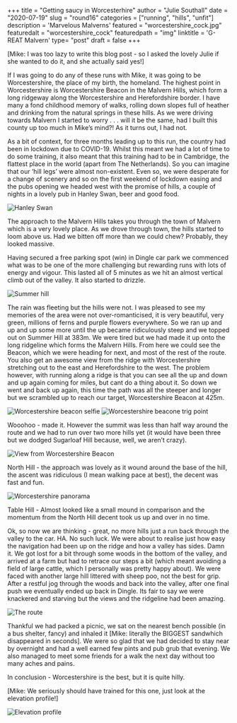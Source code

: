 +++
title = "Getting saucy in Worcesterhire"
author = "Julie Southall"
date = "2020-07-19"
slug = "round16"
categories = ["running", "hills", "unfit"]
description = 'Marvelous Malverns'
featured = "worcestershire_cock.jpg"
featuredalt = "worcestershire_cock"
featuredpath = "img"
linktitle = 'G-REAT Malvern'
type= "post"
draft = false
+++

[Mike: I was too lazy to write this blog post - so I asked the lovely Julie if she wanted to do it, and 
she actually said yes!]

If I was going to do any of these runs with Mike, it was going to be Worcestershire, the place of my 
birth, the homeland.  The highest point in Worcestershire is Worcestershire Beacon in the Malvern Hills, 
which form a long ridgeway along the Worcestershire and Herefordshire border. I have many a fond 
childhood memory of walks, rolling down slopes full of heather and drinking from the natural springs in 
these hills. As we were driving towards Malvern I started to worry . . . will it be the same, had I 
built this county up too much in Mike’s mind?! As it turns out, I had not. 

As a bit of context, for three months leading up to this run, the country had been in lockdown due to 
COVID-19. Whilst this meant we had a lot of time to do some training, it also meant that this training 
had to be in Cambridge, the flattest place in the world (apart from The Netherlands). So you can 
imagine that our ‘hill legs’ were almost non-existent. Even so, we were desperate for a change of scenery 
and so on the first weekend of lockdown easing and the pubs opening we headed west with the promise of 
hills, a couple of nights in a lovely pub in Hanley Swan, beer and good food.

![Hanley Swan][1]

The approach to the Malvern Hills takes you through the town of Malvern which is a very lovely place. As 
we drove through town, the hills started to loom above us. Had we bitten off more than we could chew? 
Probably, they looked massive.  

Having secured a free parking spot (win) in Dingle car park we commenced what was to be one of the more 
challenging but rewarding runs with lots of energy and vigour. This lasted all of 5 minutes as we hit an 
almost vertical climb out of the valley. It also started to drizzle.   

![Summer hill][2]

The rain was fleeting but the hills were not. I was pleased to see my memories of the area were not 
over-romanticised, it is very beautiful, very green, millions of ferns and purple flowers everywhere. 
So we ran up and up and up some more until the up became ridiculously steep and we topped out on Summer 
Hill at 383m. We were tired but we had made it up onto the long ridgeline which forms the Malvern Hills. 
From here we could see the Beacon, which we were heading for next, and most of the rest of the route. You 
also get an awesome view from the ridge with Worcestershire stretching out to the east and Herefordshire 
to the west. The problem however, with running along a ridge is that you can see all the up and down and 
up again coming for miles, but cant do a thing about it. So down we went and back up again, this time the path was all the steeper and longer but we scrambled up to reach our target, Worcestershire Beacon at 
425m. 

![Worcestershire beacon selfie][3]
![Worcestershire beacone trig point][4]

Wooohoo - made it. However the summit was less than half way around the route and we had to run over two 
more hills yet (it would have been three but we dodged Sugarloaf Hill because, well, we aren’t crazy).  

![View from Worcestershire Beacon][5]

North Hill - the approach was lovely as it wound around the base of the hill, the ascent was ridiculous 
(I mean walking pace at best), the decent was fast and fun.

![Worcestershire panorama][6]

Table Hill - Almost looked like a small mound in comparison and the momentum from the North Hill decent 
took us up and over in no time.

Ok, so now we are thinking - great, no more hills just a run back through the valley to the car. HA. No 
such luck. We were about to realise just how easy the navigation had been up on the ridge and how a 
valley has sides. Damn it. We got lost for a bit through some woods in the bottom of the valley, and 
arrived at a farm but had to retrace our steps a bit (which meant avoiding a field of large cattle, which 
I personally was pretty happy about). We were faced with another large hill littered with sheep poo, not 
the best for grip. After a restful jog through the woods and back into the valley, after one final push 
we eventually ended up back in Dingle. Its fair to say we were knackered and starving but the views and 
the ridgeline had been amazing.  

![The route][7]

Thankful we had packed a picnic, we sat on the nearest bench possible (in a bus shelter, fancy) and 
inhaled it [Mike: literally the BIGGEST sandwhich disappeared in seconds]. We were so glad that we had 
decided to stay near by overnight and had a well earned few pints and pub grub that evening. We also 
managed to meet some friends for a walk the next day without too many aches and pains.  

In conclusion - Worcestershire is the best, but it is quite hilly.

[Mike: We seriously should have trained for this one, just look at the elevation profile!]

![Elevation profile][8]

[1]: /img/worcestershire_swan.jpg
[2]: /img/worcestershire_summer_to_beacome.jpg
[3]: /img/worcestershire_beacon_summit.jpg
[4]: /img/worcestershire_beacon_trig.jpg
[5]: /img/worcestershire_beacon_hill_view.jpg
[6]: /img/worcestershire_pano.jpg
[7]: /img/worcestershire_route.png
[8]: /img/worcestershire_profile.png
